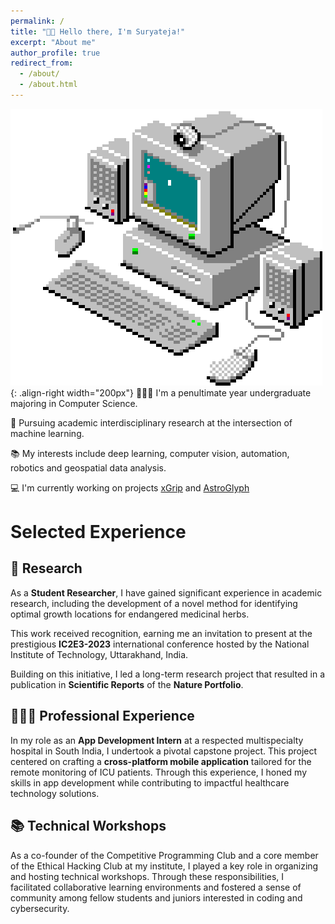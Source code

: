 ```yaml
---
permalink: /
title: "👋🏼 Hello there, I'm Suryateja!"
excerpt: "About me"
author_profile: true
redirect_from: 
  - /about/
  - /about.html
---
```




![GIF of a computer](/images/computer.gif){: .align-right width="200px"}
👨🏻‍💻 I'm a penultimate year undergraduate majoring in Computer Science.

🔬 Pursuing academic interdisciplinary research at the intersection of machine learning.

📚 My interests include deep learning, computer vision, automation, robotics and geospatial data analysis.

💻 I'm currently working on projects [xGrip](https://github.com/surtecha/xGrip) and [AstroGlyph](https://github.com/surtecha/AstroGlyph)

# Selected Experience

## 📜 Research
As a **Student Researcher**, I have gained significant experience in academic research, including the development of a novel method for identifying optimal growth locations for endangered medicinal herbs. 

This work received recognition, earning me an invitation to present at the prestigious **IC2E3-2023** international conference hosted by the National Institute of Technology, Uttarakhand, India. 

Building on this initiative, I led a long-term research project that resulted in a publication in **Scientific Reports** of the **Nature Portfolio**.

## 👨🏻‍🔬 Professional Experience
In my role as an **App Development Intern** at a respected multispecialty hospital in South India, I undertook a pivotal capstone project. This project centered on crafting a **cross-platform mobile application** tailored for the remote monitoring of ICU patients. Through this experience, I honed my skills in app development while contributing to impactful healthcare technology solutions.

## 📚 Technical Workshops
As a co-founder of the Competitive Programming Club and a core member of the Ethical Hacking Club at my institute, I played a key role in organizing and hosting technical workshops. Through these responsibilities, I facilitated collaborative learning environments and fostered a sense of community among fellow students and juniors interested in coding and cybersecurity.







